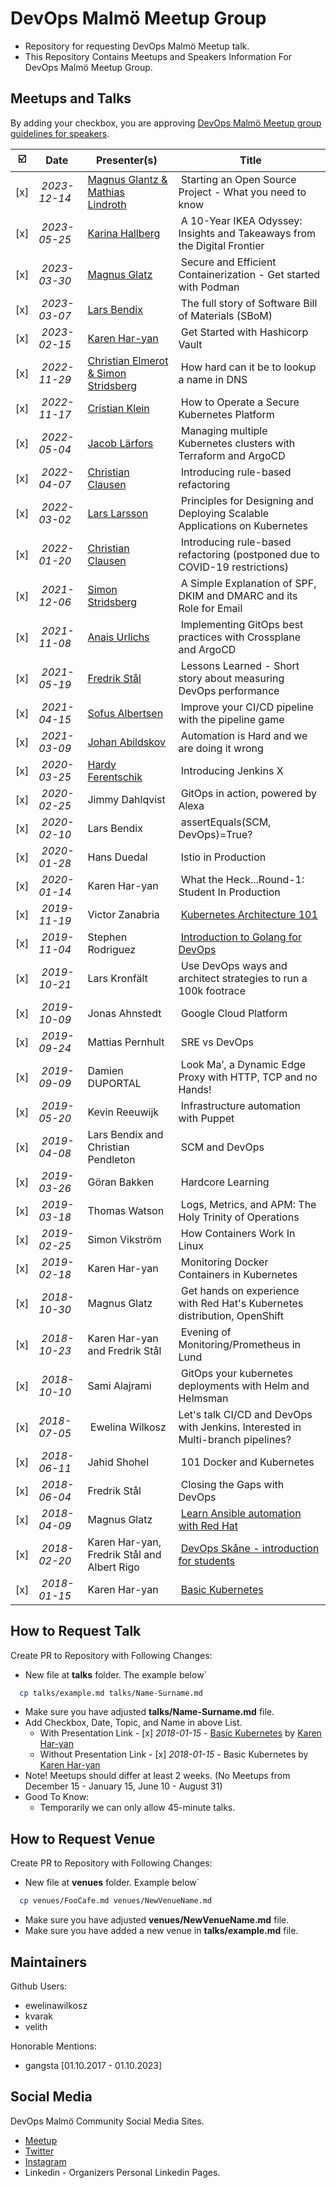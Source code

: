 # DevOps Malmö Meetup Group

- Repository for requesting DevOps Malmö Meetup talk.
- This Repository Contains Meetups and Speakers Information For DevOps Malmö Meetup Group.

## Meetups and Talks

By adding your checkbox, you are approving [DevOps Malmö Meetup group guidelines for speakers](guidelines.md).

| ☑️ | Date | Presenter(s) | Title |
|---|------|-----------|-------|
| [x] | *2023-12-14* | [Magnus Glantz & Mathias Lindroth](talks/open-source-sweden.md) | Starting an Open Source Project - What you need to know |
| [x] | *2023-05-25* | [Karina Hallberg](talks/karina-hallberg.md) | A 10-Year IKEA Odyssey: Insights and Takeaways from the Digital Frontier |
| [x] | *2023-03-30* | [Magnus Glatz](talks/magnus_glatz.md) | Secure and Efficient Containerization - Get started with Podman |
| [x] | *2023-03-07* | [Lars Bendix](talks/lars_bendix_andreas_goransson.md) | The full story of Software Bill of Materials (SBoM) |
| [x] | *2023-02-15* | [Karen Har-yan](talks/karen-haryan-vault.md) | Get Started with Hashicorp Vault |
| [x] | *2022-11-29* | [Christian Elmerot & Simon Stridsberg](talks/elmerot-stridsberg.md) | How hard can it be to lookup a name in DNS |
| [x] | *2022-11-17* | [Cristian Klein](talks/cristian-klein.md) | How to Operate a Secure Kubernetes Platform |
| [x] | *2022-05-04* | [Jacob Lärfors](talks/jacob-larfors.md) | Managing multiple Kubernetes clusters with Terraform and ArgoCD |
| [x] | *2022-04-07* | [Christian Clausen](talks/christian-clausen.md) | Introducing rule-based refactoring |
| [x] | *2022-03-02* | [Lars Larsson](talks/lars-larsson.md) | Principles for Designing and Deploying Scalable Applications on Kubernetes |
| [x] | *2022-01-20* | [Christian Clausen](talks/christian-clausen.md) | Introducing rule-based refactoring (postponed due to COVID-19 restrictions) |
| [x] | *2021-12-06* | [Simon Stridsberg](talks/simon-stridsberg.md) | A Simple Explanation of SPF, DKIM and DMARC and its Role for Email |
| [x] | *2021-11-08* | [Anais Urlichs](talks/anais-urlichs.md) | Implementing GitOps best practices with Crossplane and ArgoCD |
| [x] | *2021-05-19* | [Fredrik Stål](talks/fredrik-metrics.md) | Lessons Learned - Short story about measuring DevOps performance |
| [x] | *2021-04-15* | [Sofus Albertsen](talks/pipeline-game.md) | Improve your CI/CD pipeline with the pipeline game |
| [x] | *2021-03-09* | [Johan Abildskov](talks/johan-abildskov.md) | Automation is Hard and we are doing it wrong |
| [x] | *2020-03-25* | [Hardy Ferentschik](talks/hardy-ferentschik.md) | Introducing Jenkins X |
| [x] | *2020-02-25* | Jimmy Dahlqvist | GitOps in action, powered by Alexa |
| [x] | *2020-02-10* | Lars Bendix | assertEquals(SCM, DevOps)=True? |
| [x] | *2020-01-28* | Hans Duedal | Istio in Production |
| [x] | *2020-01-14* | Karen Har-yan | What the Heck...Round-1: Student In Production |
| [x] | *2019-11-19* | Victor Zanabria | [Kubernetes Architecture 101](https://1drv.ms/b/s!AkfPlO3svI6PiWlbWNo_y3XAXpbY?e=mazgQo) |
| [x] | *2019-11-04* | Stephen Rodriguez | [Introduction to Golang for DevOps](https://docs.google.com/presentation/d/1HiIKcAwCkYYhrBupiYXNmtjSC0svMvdWqLTbxL0WRw0/edit?usp=sharing) |
| [x] | *2019-10-21* | Lars Kronfält | Use DevOps ways and architect strategies to run a 100k footrace |
| [x] | *2019-10-09* | Jonas Ahnstedt | Google Cloud Platform |
| [x] | *2019-09-24* | Mattias Pernhult | SRE vs DevOps |
| [x] | *2019-09-09* | Damien DUPORTAL | Look Ma’, a Dynamic Edge Proxy with HTTP, TCP and no Hands! |
| [x] | *2019-05-20* | Kevin Reeuwijk | Infrastructure automation with Puppet |
| [x] | *2019-04-08* | Lars Bendix and Christian Pendleton | SCM and DevOps |
| [x] | *2019-03-26* | Göran Bakken | Hardcore Learning |
| [x] | *2019-03-18* | Thomas Watson | Logs, Metrics, and APM: The Holy Trinity of Operations |
| [x] | *2019-02-25* | Simon Vikström | How Containers Work In Linux |
| [x] | *2019-02-18* | Karen Har-yan | Monitoring Docker Containers in Kubernetes |
| [x] | *2018-10-30* | Magnus Glatz | Get hands on experience with Red Hat's Kubernetes distribution, OpenShift |
| [x] | *2018-10-23* | Karen Har-yan and Fredrik Stål | Evening of Monitoring/Prometheus in Lund |
| [x] | *2018-10-10* | Sami Alajrami | GitOps your kubernetes deployments with Helm and Helmsman |
| [x] | *2018-07-05* | Ewelina Wilkosz | Let's talk CI/CD and DevOps with Jenkins. Interested in Multi-branch pipelines? |
| [x] | *2018-06-11* | Jahid Shohel | 101 Docker and Kubernetes |
| [x] | *2018-06-04* | Fredrik Stål | Closing the Gaps with DevOps |
| [x] | *2018-04-09* | Magnus Glatz | [Learn Ansible automation with Red Hat](https://goo.gl/ThoJBB) |
| [x] | *2018-02-20* | Karen Har-yan, Fredrik Stål and Albert Rigo | [DevOps Skåne - introduction for students](https://goo.gl/K5sbk7) |
| [x] | *2018-01-15* | Karen Har-yan | [Basic Kubernetes](https://goo.gl/GTHwyi) |

## How to Request Talk

Create PR to Repository with Following Changes:

- New file at **talks** folder. The example below\`
```sh
  cp talks/example.md talks/Name-Surname.md
```
- Make sure you have adjusted **talks/Name-Surname.md** file.
- Add Checkbox, Date, Topic, and Name in above List.
  - With Presentation Link    - [x] *2018-01-15* - [Basic Kubernetes](https://linktopresentation.com) by [Karen Har-yan](talks/Karen-Haryan.md)
  - Without Presentation Link - [x] *2018-01-15* - Basic Kubernetes by [Karen Har-yan](talks/Karen-Haryan.md)
- Note! Meetups should differ at least 2 weeks. (No Meetups from December 15 - January 15, June 10 - August 31)
- Good To Know:
  - Temporarily we can only allow 45-minute talks.

## How to Request Venue

Create PR to Repository with Following Changes:

- New file at **venues** folder. Example below\`
```sh
  cp venues/FooCafe.md venues/NewVenueName.md
```
- Make sure you have adjusted **venues/NewVenueName.md** file.
- Make sure you have added a new venue in **talks/example.md** file.

## Maintainers

Github Users:
- ewelinawilkosz
- kvarak
- velith

Honorable Mentions:
- gangsta [01.10.2017 - 01.10.2023]

## Social Media

DevOps Malmö Community Social Media Sites.

 - [Meetup](https://www.meetup.com/DevOpsMalmo/)
 - [Twitter](https://twitter.com/DevopsMalmo)
 - [Instagram](https://www.instagram.com/devopsmalmo/)
 - Linkedin - Organizers Personal Linkedin Pages.


